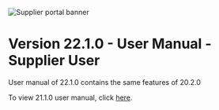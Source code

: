 ![Supplier portal banner](../../../../images/banner-supplier-portal.jpg)


# Version 22.1.0 - User Manual - Supplier User

User manual of 22.1.0 contains the same features of 20.2.0 

To view 21.1.0 user manual, click [here](../20.2.0/usermanual-supplierportal-user.md).
